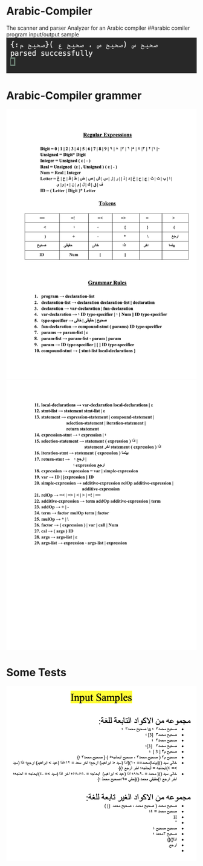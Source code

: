 # Arabic-Compiler
The scanner and parser Analyzer for an Arabic compiler
##arabic comiler program input/output sample
![Programe Samle](Sample.png)
# Arabic-Compiler grammer
![Grammer1](grammer1.png)
<br/>
![Grammer2](grammer2.png)
# Some Tests
![Samples of parsed and un-parsed codes](Tests.png)
